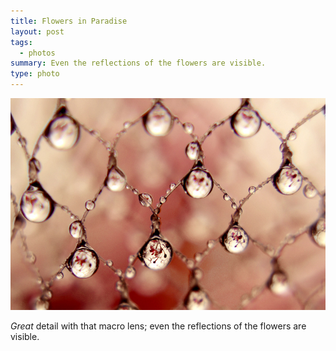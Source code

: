 ```yaml
---
title: Flowers in Paradise 
layout: post
tags:
  - photos
summary: Even the reflections of the flowers are visible.
type: photo
---
```


<img src="/images/notesoncamp.com/photo/1280/2555478523/1/tumblr_lbytnnt8On1qzamx2.jpg" width="540" />

*Great* detail with that macro lens; even the reflections of the flowers are visible.
